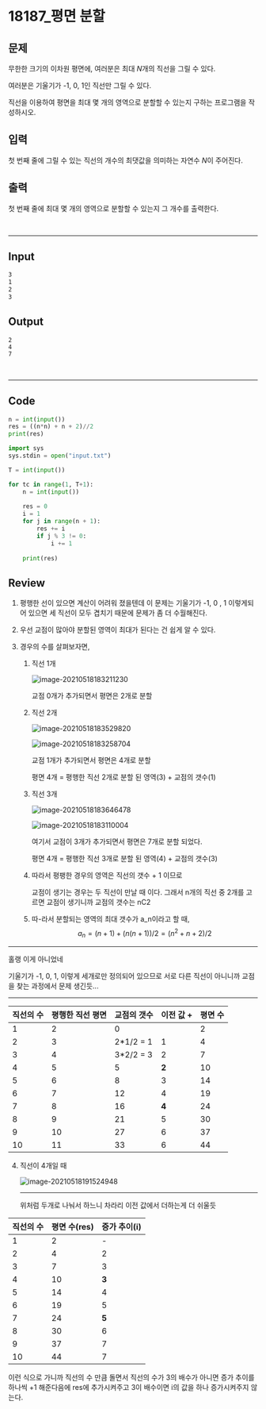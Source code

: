 # 18187_평면 분할



## 문제

무한한 크기의 이차원 평면에, 여러분은 최대 *N*개의 직선을 그릴 수 있다.

여러분은 기울기가 -1, 0, 1인 직선만 그릴 수 있다.

직선을 이용하여 평면을 최대 몇 개의 영역으로 분할할 수 있는지 구하는 프로그램을 작성하시오.



## 입력

첫 번째 줄에 그릴 수 있는 직선의 개수의 최댓값을 의미하는 자연수 *N*이 주어진다.



## 출력

첫 번째 줄에 최대 몇 개의 영역으로 분할할 수 있는지 그 개수를 출력한다.

<br>

---

## Input

```txt
3
1
2
3
```

## Output

```
2
4
7
```

<br>

---

## Code

```python
n = int(input())
res = ((n*n) + n + 2)//2
print(res)
```

```python
import sys
sys.stdin = open("input.txt")

T = int(input())

for tc in range(1, T+1):
    n = int(input())
    
    res = 0
    i = 1
    for j in range(n + 1):
        res += i
        if j % 3 != 0:
            i += 1
    
    print(res)
```



## Review

1. 평행한 선이 있으면 계산이 어려워 졌을텐데 이 문제는 기울기가 -1, 0 , 1 이렇게되어 있으면 세 직선이 모두 겹치기 때문에 문제가 좀 더 수월해진다.

2. 우선 교점이 많아야 분할된 영역이 최대가 된다는 건 쉽게 알 수 있다.

3. 경우의 수를 살펴보자면,

   1. 직선 1개

      ![image-20210518183211230](Solution_Bomin.assets/image-20210518183211230.png)

      교점 0개가 추가되면서 평면은 2개로 분할

   2. 직선 2개

      ![image-20210518183529820](Solution_Bomin.assets/image-20210518183529820.png)

      ![image-20210518183258704](Solution_Bomin.assets/image-20210518183258704.png)

      교점 1개가 추가되면서 평면은 4개로 분할

      평면 4개 = 평행한 직선 2개로 분할 된 영역(3) + 교점의 갯수(1)

   3. 직선 3개

      ![image-20210518183646478](Solution_Bomin.assets/image-20210518183646478.png)

      ![image-20210518183110004](Solution_Bomin.assets/image-20210518183110004.png)

      여기서 교점이 3개가 추가되면서 평면은 7개로 분할 되었다.

      평면 4개 = 평행한 직선 3개로 분할 된 영역(4) + 교점의 갯수(3)

   4. 따라서 평팽한 경우의 영역은 직선의 갯수 + 1 이므로 

      교점이 생기는 경우는 두 직선이 만날 때 이다. 그래서 n개의 직선 중 2개를 고르면 교점이 생기니까 교점의 갯수는 nC2

   5. 따-라서 분할되는 영역의 최대 갯수가 a_n이라고 할 때,
      $$
      a_n = (n+1) + (n(n+1))/2 = (n^2 + n + 2)/2
      $$

---

홀랭 이게 아니었네 

기울기가 -1, 0, 1, 이렇게 세개로만 정의되어 있으므로 서로 다른 직선이 아니니까 교점을 찾는 과정에서 문제 생긴듯...

---



| 직선의 수 |평행한 직선 평면|교점의 갯수| 이전 값 + | 평면 수 |
| --------- | ------- | -------- | -------- | -------- |
| 1         | 2       | 0       ||2|
| 2         | 3      | 2*1/2 = 1 |1|4|
| 3         | 4      | 3*2/2 = 3 |2|7|
| 4         | 5     | 5   |**2**|10|
| 5         | 6    | 8           |3|14|
| 6         | 7    | 12          |4|19|
| 7         | 8     | 16  |**4**|24|
| 8         | 9     | 21      |5|30|
| 9         | 10    | 27      |6|37|
| 10 | 11 | 33 |6|44|

4. 직선이 4개일 때

   ![image-20210518191524948](Solution_Bomin.assets/image-20210518191524948.png)
   
   ---
   
   위처럼 두개로 나눠서 하느니 차라리 이전 값에서 더하는게 더 쉬울듯

| 직선의 수 | 평면 수(res) |증가 추이(i)|
| -------------- | ------- | ------- |
| 1           | 2       |-|
| 2            | 4       |2|
| 3          | 7       |3|
| 4         | 10      |**3**|
| 5          | 14      |4|
| 6            | 19      |5|
| 7           | 24      |**5**|
| 8              | 30      |6|
| 9             | 37      |7|
| 10          | 44      |7|

이런 식으로 가니까 직선의 수 만큼 돌면서 직선의 수가 3의 배수가 아니면 증가 추이를 하나씩 +1 해준다음에 res에 추가시켜주고 3이 배수이면 i의 값을 하나 증가시켜주지 않는다.